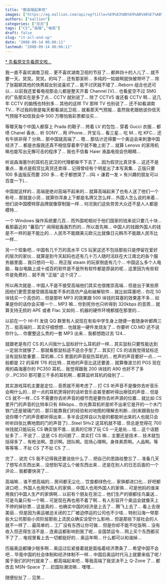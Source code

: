 ```yaml
---
title: "都高端起来吧"
images: ["https://og.eallion.com/api/og?title=%E9%83%BD%E9%AB%98%E7%AB%AF%E8%B5%B7%E6%9D%A5%E5%90%A7"]
authors: ["eallion"]
categories: ["日志"]
tags: ["CS","高端","电视"]
draft: false
slug: "it-all-end-up"
date: "2008-09-14 06:06:11"
lastmod: "2008-09-14 06:06:11"
---
```


[* 先看原文先看原文啦...](http://user.qzone.qq.com/622009295/blog/1221113073)

我一直不喜欢湖南卫视... 更不喜欢湖南卫视的节目了... 都奔四十的人儿了... 就不要一天。炅炅。炅炅。的叫了...
还有那吴昕... 多纯的一姑娘啊就快被带坏了...
除了张靓颖其他的快男超女别说喜欢了... 能不讨厌就不错了...Reborn 组合也还可以...
以前我还爱看电视那会儿都是整天开着 Channel [V]... 也看星空不过 SMG 的广告那实在是多了点...
CCTV 就别说了... 除了 CCTV5 谁还看 CCTV 啊... 这几年 CCTV 的脑残也特别多...
其他的这样 TV 那样 TV 也别说了... 还不如看湖南 TV...
不过我妈倒是每天都看湖北卫视... 就看那天气预报... 虽然我老跟她说你信天气预报不如信我会中 500 万哪怕我彩票都没买...

等哪天每个中国人都穿上 Prada 的鞋子... 挎着 LV 的包包... 穿着 Gucci 衣服... 都喷 Chanel 香水... 听 SONY... 用 iPhone... 开宝马... 看三星... 吃 M... 吃 KFC... 还有牛排非得 7 分熟... 那中国就高端了... 嗯... 那估计还得要一个奥运会来刺激中国经济了... 都是衣服我还真不相信穿着李宁就不敢上街了... 就算 Lenovo 的家用机嘛也能写出无懈可击的程序了... 我也不信看 Haier 液晶电视会伤眼睛...

听说森海塞尔的耳机在武汉的代理都做不下去了...
因为假贷比真贷多... 这还不是重点... 重点是假贷比真贷还卖得...
记得曾经有个明星出了本写真集... 正版只要 100 多盗版反而要 200 多... 老子都想哭了...(叫 < 谦君一发 > 有兴趣的朋友可以百度一下)...

中国就这样的... 高端是绝对高端不起来的... 就算高端起来了也有人送了他们一个称号... 那就是小资... 就算你浑身上下都是名牌又怎么样... 外国人怎么说的来着... 他们说中国模特穿品牌就像穿制服一样... 何况我们这些劳苦大众还不是人人都是模特...

一个 Windows 操作系统要几百... 而外国呢相对于他们国家的钱来说只要几十块... 看那最近的 "蕃茄门" 闹得挺轰轰烈烈的...
所以首先嘛... 中国人的钱跟外国人的钱是不一样的是不能比的... 人民币不能跟美元欧元比就像日元韩币不能跟人民币比一样...

另一个现象吧...
中国有几千万的高水平 CS 玩家这还不包括那些只是停留在爱好的层次的家伙...
就算是到今天起码也还有几十万人随时活跃在大江南北的各个服务器里面... 我只想问一句... 用正版 steam 的玩家倒底有几个...
中国这么多个人电脑... 每台电脑上成十成百的软件是不是所有软件都是原装的呢...
这里因为有些软件是免费的... 就不用 "正版" 这个词了...

所以再次就是... 中国人不是不接受高端他们其实也很推崇高端...
但是出于某些原因他们更愿意接受跟高端差不多的高仿产品和破解软件...
就比如耳塞吧... 你花 50 块钱买一个高仿的... 但是那听 MP3 的效果跟 500 块钱的耳塞的效果差不多... 如果是你的话你会买哪一个...
MP3 嘛... 你到死你也只听得到 320kbps 的音质... 就算支持无损的 APE 或者 Flac 又如何... 机器的硬件环境都摆在那里的...

以前在一个 HI-FI 发烧 QQ 群里有人说现在有些中学生身上随便一套随身听都两三万... 挺高端的... 其实仔细想想... 也就是一硬件发烧友了... 你要听 CD.MD 还不说你什么... 你要整这么贵的一套 MP3 出来... 我都想跑过去 124...

就跟老是有打 CS 的人问我什么鼠标好什么耳机好一样... 其实鼠标只要性能达到一定层次就够了... 那就看那鼠标适不适合手型了... 其实打 CS 的话我觉得鼠标还没有鼠标垫重要... 耳机嘛...CS 里面的声音挺伤耳机的... 枪声的声音要好一点... 一般都是 22 的采样 176 的比特... 其他的声音比这还要差... 就算像波兰的 PGS 现在用的森海塞尔的 PC350 耳机... 我觉得跟我 200 块钱的 A90 也好不了多少...PC350 那可要三千多的耳机啊... 都算监听耳机的级别了...

其实游戏耳机主要是定位... 音质就不用考虑了... 打 CS 听声音不是像你去听音乐会啊什么的... 好一点的耳机煲得好的话听音乐会甚至都听得出擦弦的声音... 但是 CS 就不一样...CS 不需要你去听声音的细节而是要你去听声源的位置... 就比如 CS 里开门的声音的比特率只有 88kbps... 你光靠耳机听是听不出来它是开的一个木门铁门还是玻璃门的... 那只能靠我们的经验和对地图的理解去判断...(别来跟我扯你说你哪个门的声音都听得出来... 多半会这样自以为是的都能听出来的人也就只会听听四张比赛地图的门的声音了)...Steel 5Hv2 这耳机就不错... 但总是觉得花 700 块钱就只能玩玩 CS 确实很不值... 说真的它除了玩 CS 一无是处...
哇... 这个话题扯多了... 不说了... 这是 CS 的问题了... 其实打 CS 嘛... 主要还是技术... 技术就包括得多了... 有枪法啊。意识啊。团队啊。现场心理啊。身体素质啊。人品啊。等等等等... 不扯 CS 了不扯 CS 了...

完了... 说完 CS 我不记得我还要说些什么了... 把自己的思路给整忘了... 准备几天了想写点东西出来... 没想到写这么个破东西出来... 还是在别人的日志后面的一个评论... 我都要快哭了...

高端嘛... 谁不想高端的... 房间都无尘化... 饮食都绿色化... 家俱都进口化... 好吧都进口吧... 外国人也用外国人的家俱... 中国人也用外国人的家俱... 可是他妈的谁来用我们中国人生产的家俱啊... 以前有个朋友在浙江... 他们生产的钢都往鸟巢送... 可是鸟巢只有一个啊... 可是现在再也用不着了啊... 有人形容开个奥运会就像天上不停的掉钞票... 这是真的... 也确实中国的经济是上去了... 腾飞上去了... 看上去很美丽... 但是因为奥运被迫关闭的工厂被迫停运的公司也不少哇... 特别沿海一带那些大公司那些小资阶层那些上流民众确实没受什么影响... 但是那些下层社会的人就不一样了... 最简单的... 工厂没有东西让你可做... 但是你却不能不吃饭啊... 没有收入但还得生活不是... 连奥运都影响到我了呢... 全国禁运令... 网上买个东西都买不了了...
电视里看上去一切都挺好的... 奥运年啊... 什么都可以和谐掉...

历届奥运都赚少赔多啊... 奥运过后紧接着就是面临着经济萧条了... 希望中国不会吧... 毕竟中国的社会体制和经济体制不一样... 中国后奥运时代马上就要来临了呢.! 属于我们的时代就来了... 都高端起来吧...
等我高端了我坚决不上 Q-Zone 了... 都改去 MSN-Space 了... 赶国际潮流嘛... 嘿嘿...

随便扯扯了... 见笑...
